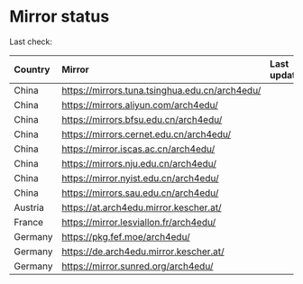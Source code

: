 <script src="./time.js"></script>
# Mirror status
Last check: <script type="text/javascript">localize(1702830089.9449503);</script>

|Country|Mirror|Last update|
|:------|:-----|:----------|
|China|https://mirrors.tuna.tsinghua.edu.cn/arch4edu/|<script type="text/javascript">localize(1702795228);</script>|
|China|https://mirrors.aliyun.com/arch4edu/|<script type="text/javascript">localize(1702795228);</script>|
|China|https://mirrors.bfsu.edu.cn/arch4edu/|<script type="text/javascript">localize(1702795228);</script>|
|China|https://mirrors.cernet.edu.cn/arch4edu/|<script type="text/javascript">localize(1702795228);</script>|
|China|https://mirror.iscas.ac.cn/arch4edu/|<script type="text/javascript">localize(1702795228);</script>|
|China|https://mirrors.nju.edu.cn/arch4edu/|<script type="text/javascript">localize(1702708486);</script>|
|China|https://mirror.nyist.edu.cn/arch4edu/|<script type="text/javascript">localize(1702795228);</script>|
|China|https://mirrors.sau.edu.cn/arch4edu/|<script type="text/javascript">localize(1702795228);</script>|
|Austria|https://at.arch4edu.mirror.kescher.at/|<script type="text/javascript">localize(1702795228);</script>|
|France|https://mirror.lesviallon.fr/arch4edu/|<script type="text/javascript">localize(1702795228);</script>|
|Germany|https://pkg.fef.moe/arch4edu/|<script type="text/javascript">localize(1702795228);</script>|
|Germany|https://de.arch4edu.mirror.kescher.at/|<script type="text/javascript">localize(1702795228);</script>|
|Germany|https://mirror.sunred.org/arch4edu/|<script type="text/javascript">localize(1702795228);</script>|

<script src="./tablefilter/tablefilter.js"></script>
<script src="./table.js"></script>